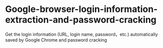 # Google-browser-login-information-extraction-and-password-cracking
Get the login information (URL, login name, password，etc.) automatically saved by Google Chrome and password cracking
